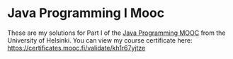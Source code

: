 # Java Programming I Mooc

These are my solutions for Part I of the [Java Programming MOOC](https://java-programming.mooc.fi/) from the University of Helsinki. You can view my course certificate here: https://certificates.mooc.fi/validate/kh1r67yjtze
